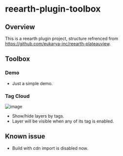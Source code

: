 # reearth-plugin-toolbox

## Overview

This is a reearth plugin project, structure refrenced from https://github.com/eukarya-inc/reearth-plateauview.

## Toolbox

### Demo

- Just a simple demo.

### Tag Cloud

![image](https://user-images.githubusercontent.com/21994748/182850183-b6673d82-c06e-445c-9b28-c2b5de88be77.png)

- Show/hide layers by tags.
- Layer will be visible when any of its tag is enabled.

## Known issue

- Build with cdn import is disabled now.
